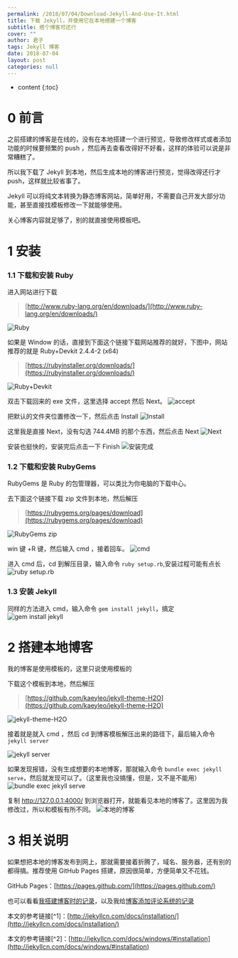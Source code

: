 ```yaml
---
permalink: /2018/07/04/Download-Jekyll-And-Use-It.html
title: 下载 Jekyll，并使用它在本地搭建一个博客
subtitle: 搭个博客可还行
cover: ""
author: 君子
tags: Jekyll 博客
date: 2018-07-04
layout: post
categories: null
---
```


* content
{:toc}
#  0 前言
之前搭建的博客是在线的，没有在本地搭建一个进行预览，导致修改样式或者添加功能的时候要频繁的 push ，然后再去查看改得好不好看，这样的体验可以说是非常糟糕了。

所以我下载了 Jekyll 到本地，然后生成本地的博客进行预览，觉得改得还行才 push，这样就比较省事了。

Jekyll 可以将纯文本转换为静态博客网站，简单好用，不需要自己开发大部分功能，甚至直接找模板修改一下就能够使用。

关心博客内容就足够了，别的就直接使用模板吧。

#  1  安装
###  1.1  下载和安装 Ruby
进入网站进行下载
>[http://www.ruby-lang.org/en/downloads/](http://www.ruby-lang.org/en/downloads/)

<img data-src="https://img.lbjheiheihei.xyz/FoM7wa1d4nCe7tAozMTcMQj9RE3w" class="lazyload"  alt="Ruby" title="Ruby">

如果是 Window 的话，直接到下面这个链接下载网站推荐的就好，下图中，网站推荐的就是 Ruby+Devkit 2.4.4-2 (x64) 
>[https://rubyinstaller.org/downloads/](https://rubyinstaller.org/downloads/)

<img data-src="https://img.lbjheiheihei.xyz/FnmyrxSEvx9VTn8SC1umPuWg3fDS" class="lazyload"  alt="Ruby+Devkit" title="Ruby+Devkit">


双击下载回来的 exe 文件，这里选择 accept 然后 Next。
<img data-src="https://img.lbjheiheihei.xyz/FtzbIKpCEBhRI0bTZhERH4Q2CxSV" class="lazyload"  alt="accept" title="accept">

把默认的文件夹位置修改一下，然后点击 Install
<img data-src="https://img.lbjheiheihei.xyz/FjSgOXYMPc4HgHSL6wNMlJQuCCih" class="lazyload"  alt="Install" title="Install">

这里我是直接 Next，没有勾选 744.4MB 的那个东西，然后点击 Next
<img data-src="https://img.lbjheiheihei.xyz/Fm7sZIRXiPUfgEPg444IcSkol-iY" class="lazyload"  alt="Next" title="Next">

安装也挺快的，安装完后点击一下 Finish
<img data-src="https://img.lbjheiheihei.xyz/FhiTn4hVqq1ylhwHxz8EV91wWHye" class="lazyload"  alt="安装完成" title="安装完成">


###  1.2  下载和安装 RubyGems
RubyGems 是 Ruby 的包管理器，可以类比为你电脑的下载中心。

去下面这个链接下载 zip 文件到本地，然后解压
>[https://rubygems.org/pages/download](https://rubygems.org/pages/download)

<img data-src="https://img.lbjheiheihei.xyz/FrbF_NnJXKWZRZmEqDA3EJ-teRoR" class="lazyload"  alt="RubyGems zip" title="RubyGems zip">

win 键 +R 键，然后输入 cmd ，接着回车。
<img data-src="https://img.lbjheiheihei.xyz/Fpc1bYh41i9abplg3-GF7AESv1z0" class="lazyload"  alt="cmd" title="cmd">

进入 cmd 后，cd 到解压目录，输入命令 ```ruby setup.rb```,安装过程可能有点长
<img data-src="https://img.lbjheiheihei.xyz/FooTkeZERBdASev_zn3s3U6bORfS" class="lazyload"  alt="ruby setup.rb" title="ruby setup.rb">

###  1.3  安装 Jekyll
同样的方法进入 cmd，输入命令 ```gem install jekyll```，搞定
<img data-src="https://img.lbjheiheihei.xyz/FsqY3sykcodbETroTcKpmrMoyyDY" class="lazyload"  alt="gem install jekyll" title="gem install jekyll">

#  2  搭建本地博客

我的博客是使用模板的，这里只说使用模板的

下载这个模板到本地，然后解压
>[https://github.com/kaeyleo/jekyll-theme-H2O](https://github.com/kaeyleo/jekyll-theme-H2O)

<img data-src="https://img.lbjheiheihei.xyz/FhT_J1LMwEqfCrCI243WFo1rkQw9" class="lazyload"  alt="jekyll-theme-H2O" title="jekyll-theme-H2O">

接着就是就入 cmd ，然后 cd 到博客模板解压出来的路径下，最后输入命令 ```jekyll server```

<img data-src="https://img.lbjheiheihei.xyz/Fqerc5tr6lx2ZPXGtKrD4WOjtZG-" class="lazyload"  alt="jekyll server" title="jekyll server">

如果发现报错，没有生成想要的本地博客，那就输入命令 ```bundle exec jekyll serve```，然后就发现可以了。（这里我也没搞懂，但是，又不是不能用）
<img data-src="https://img.lbjheiheihei.xyz/Fmm3GfUO-fMyR3WwmBb3Tvu6Q4b1" class="lazyload"  alt="bundle exec jekyll serve" title="bundle exec jekyll serve">

复制 http://127.0.0.1:4000/ 到浏览器打开，就能看见本地的博客了。这里因为我修改过，所以和模板有所不同。
<img data-src="https://img.lbjheiheihei.xyz/FjT2IdxxgZy76PCR-dpNuPCe2-jm" class="lazyload"  alt="本地的博客" title="本地的博客">

#  3  相关说明
如果想把本地的博客发布到网上，那就需要接着折腾了，域名、服务器，还有别的都得搞。推荐使用 GitHub Pages 搭建，原因很简单，方便简单又不花钱。

GitHub Pages：[https://pages.github.com/](https://pages.github.com/)

也可以看看[我搭建博客时的记录](https://weijunzii.github.io/2018/04/02/Use-github-Set-Up-The-Blog.html)，以及我给[博客添加评论系统的记录](https://weijunzii.github.io/2018/06/29/Add-Gitalk-In-Jekyll-Theme-H2O.html)

本文的参考链接[^1]：[http://jekyllcn.com/docs/installation/](http://jekyllcn.com/docs/installation/)

本文的参考链接[^2]：[http://jekyllcn.com/docs/windows/#installation](http://jekyllcn.com/docs/windows/#installation)
